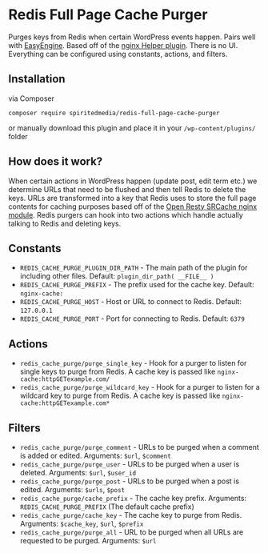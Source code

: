 # Redis Full Page Cache Purger

Purges keys from Redis when certain WordPress events happen. Pairs well with [EasyEngine](https://easyengine.io/). Based off of the [nginx Helper plugin](https://github.com/rtCamp/nginx-helper). There is no UI. Everything can be configured using constants, actions, and filters.

## Installation

via Composer

```
composer require spiritedmedia/redis-full-page-cache-purger
```

or manually download this plugin and place it in your `/wp-content/plugins/` folder

## How does it work?

When certain actions in WordPress happen (update post, edit term etc.) we determine URLs that need to be flushed and then tell Redis to delete the keys. URLs are transformed into a key that Redis uses to store the full page contents for caching purposes based off of the [Open Resty SRCache nginx module](https://github.com/rtCamp/nginx-helper). Redis purgers can hook into two actions which handle actually talking to Redis and deleting keys.

## Constants
  - `REDIS_CACHE_PURGE_PLUGIN_DIR_PATH` - The main path of the plugin for including other files. Default: `plugin_dir_path( __FILE__ )`
  - `REDIS_CACHE_PURGE_PREFIX` - The prefix used for the cache key. Default: `nginx-cache:`
  - `REDIS_CACHE_PURGE_HOST` - Host or URL to connect to Redis. Default: `127.0.0.1`
  - `REDIS_CACHE_PURGE_PORT` - Port for connecting to Redis. Default: `6379`

## Actions
  - `redis_cache_purge/purge_single_key` - Hook for a purger to listen for single keys to purge from Redis. A cache key is passed like `nginx-cache:httpGETexample.com/`
  - `redis_cache_purge/purge_wildcard_key` - Hook for a purger to listen for a wildcard key to purge from Redis. A cache key is passed like `nginx-cache:httpGETexample.com*`

## Filters
  - `redis_cache_purge/purge_comment` - URLs to be purged when a comment is added or edited. Arguments: `$url`, `$comment`
  - `redis_cache_purge/purge_user` - URLs to be purged when a user is deleted. Arguments: `$url`, `$user_id`
  - `redis_cache_purge/purge_post` - URLs to be purged when a post is edited. Arguments: `$urls`, `$post`
  - `redis_cache_purge/cache_prefix` - The cache key prefix. Arguments: `REDIS_CACHE_PURGE_PREFIX` (The default cache prefix)
  - `redis_cache_purge/cache_key` - The cache key to purge from Redis. Arguments: `$cache_key`, `$url`, `$prefix`
  - `redis_cache_purge/purge_all` - URL to be purged when all URLs are requested to be purged. Arguments: `$url`
